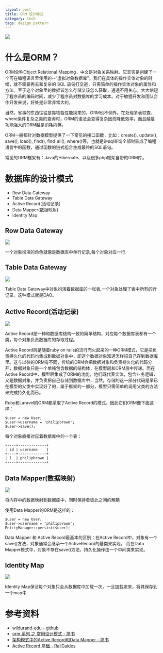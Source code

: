 ```yaml
---
layout: post
title: ORM 设计模式
category: tech
tags: design_pattern
---
```


![](https://cdn.kelu.org/blog/tags/design_patterns.jpg)

# 什么是ORM？

ORM全称Object Relational Mapping，中文是对象关系映射。它其实是创建了一个可在编程语言里使用的--“虚拟对象数据库”。我们在具体的操作实体对象的时候，就不需要再去和复杂的 SQL 语句打交道，只需简单的操作实体对象的属性和方法。至于这个对象里的数据该怎么存储又该怎么获取，通通不用关心。大大缩短了程序员的编码时间，减少了程序员对数据库的学习成本。对于敏捷开发和团队合作开发来说，好处是非常非常大的。

当然，省事的东西往往是靠牺牲性能换来的，ORM也不例外，在处理多表联查、where条件复杂之类的查询时，ORM的语法会变得复杂因而降低效率，而且越是功能强大的ORM越是消耗内存。
                               
ORM一般都针对数据模型提供了一下常见的接口函数，比如：create(), update(), save(), load(), find(), find_all(), where()等，也就是讲sql查询全部封装成了编程语言中的函数，通过函数的链式组合生成最终的SQL语句。

常见的ORM框架有：Java的Hibernate、以及很多php框架自带的ORM库。


# 数据库的设计模式

* Row Data Gateway
* Table Data Gateway
* Active Record(活动记录)
* Data Mapper(数据映射)
* Identity Map



## Row Data Gateway
![](https://cdn.kelu.org/blog/2017/02/row-data-gateway.png)

一个对象扮演的角色就像是数据库中单行记录,每个对象对应一行.

## Table Data Gateway
![](https://cdn.kelu.org/blog/2017/02/table-data-gateway.png)

Table Data Gateway中对象扮演着数据库的一张表,一个对象处理了表中所有的行记录。这种模式就是DAO。

## Active Record(活动记录)

![](https://cdn.kelu.org/blog/2017/02/active-record.png)

Active Record是一种和数据库结构一致的简单结构，对应每个数据库表都有一个类，每个对象负责数据库的存取过程。

Active Record则是随着ruby on rails的流行而火起来的一种ORM模式，它是把负责持久化的代码也集成到数据对象中，即这个数据对象知道怎样把自己存到数据库里。这与以往的ORM有不同，传统的ORM会把数据对象和负责持久化的代码分开，数据对象只是一个单纯包含数据的结构体，在模型层和ORM层中传递。而在Active Record中，模型层集成了ORM的功能，他们既代表实体，包含业务逻辑，又是数据对象，并负责把自己存储到数据库中，当然，存储的这一部分代码是早已在模型的父类中实现好了的，属于框架的一部分，模型只需简单的调用父类的方法来完成持久化而已。

Ruby和Laravel的ORM都采取了Active Record的模式，因此它们ORM像下面这样：

	$user = new User;
	$user->username = 'philipbrown';
	$user->save();

每个对象直接对应着数据库中的一个表：

	+----+-------------+
	| id | username    |
	+----+-------------+
	| 1  | philipbrown |
	+----+-------------+


## Data Mapper(数据映射)
![](https://cdn.kelu.org/blog/2017/02/data-mapper.png)

将内存中的数据映射到数据库中，同时保持着彼此之间的解耦

使用Data Mapper的ORM是这样的：

	$user = new User;
	$user->username = 'philipbrown';
	EntityManager::persist($user);

Data Mapper 和 Active Record最基本的区别：在Active Record中，对象有一个save()方法，对象通常会继承一个ActiveRecord的基类来实现。
而在Data Mapper模式中，对象不存在save()方法，持久化操作由一个中间类来实现。

## Identity Map
![](https://cdn.kelu.org/blog/2017/02/identity-map.png)

Identity Map保证每个对象只会从数据库中加载一次，一旦加载进来，将其保存到一个map中.

# 参考资料

* [wildurand-edu - github](https://github.com/willdurand-edu/php-slides/blob/master/src/common/09_databases.md)
* [orm 系列 之 常用设计模式 - 简书](http://www.jianshu.com/p/b0a3ab7f8d47)
* [架构模式中的Active Record和Data Mapper - 简书](http://www.jianshu.com/p/4a3432b514b1)
* [Active Record 基础 - RailGuides](http://guides.ruby-china.org/active_record_basics.html)
